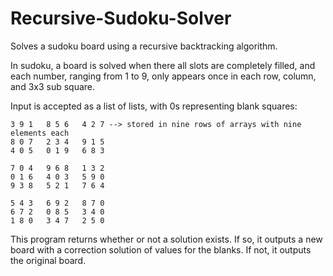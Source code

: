 # Recursive-Sudoku-Solver
Solves a sudoku board using a recursive backtracking algorithm.

In sudoku, a board is solved when there all slots are completely filled, and each number, ranging from 1 to 9, only appears once in each row, column, and 3x3 sub square.

Input is accepted as a list of lists, with 0s representing blank squares: 

```
3 9 1   8 5 6   4 2 7 --> stored in nine rows of arrays with nine elements each
8 0 7   2 3 4   9 1 5   
4 0 5   0 1 9   6 8 3   

7 0 4   9 6 8   1 3 2   
0 1 6   4 0 3   5 9 0   
9 3 8   5 2 1   7 6 4   

5 4 3   6 9 2   8 7 0   
6 7 2   0 8 5   3 4 0   
1 8 0   3 4 7   2 5 0  
```

This program returns whether or not a solution exists. If so, it outputs a new board with a correction solution of values for the blanks. If not, it outputs the original board. 